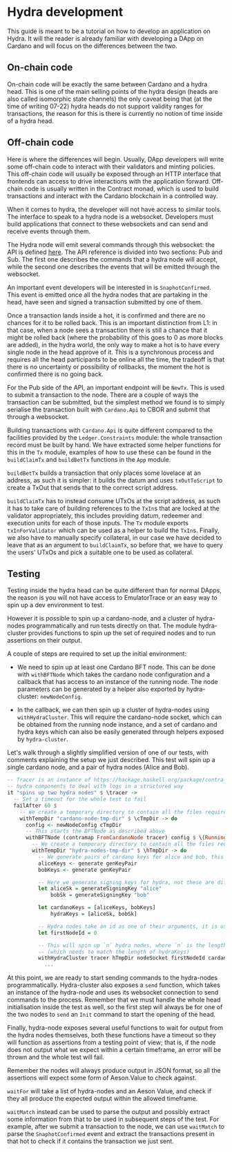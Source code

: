 # Hydra development

This guide is meant to be a tutorial on how to develop an application on Hydra. It will the reader is already familiar with developing a DApp on Cardano and will focus on the differences between the two.

## On-chain code

On-chain code will be exactly the same between Cardano and a hydra head. This is one of the main selling points of the hydra design (heads are also called isomorphic state channels) the only caveat being that (at the time of writing 07-22) hydra heads do not support validity ranges for transactions, the reason for this is there is currently no notion of time inside of a hydra head.

## Off-chain code

Here is where the differences will begin. Usually, DApp developers will write some off-chain code to interact with their validators and minting policies.
This off-chain code will usually be exposed through an HTTP interface that frontends can access to drive interactions with the application forward.
Off-chain code is usually written in the Contract monad, which is used to build transactions and interact with the Cardano blockchain in a controlled way.

When it comes to hydra, the developer will not have access to similar tools. The interface to speak to a hydra node is a websocket. Developers must build applications that connect to these websockets and can send and receive events through them.

The Hydra node will emit several commands through this websocket: the API is defined [here](https://hydra.family/head-protocol/api-reference).
The API reference is divided into two sections: Pub and Sub.
The first one describes the commands that a hydra node will accept, while the second one describes the events that will be emitted through the websocket.

An important event developers will be interested in is `SnaphotConfirmed`. This event is emitted once all the hydra nodes that are partaking in the head, have seen and signed a transaction submitted by one of them.

Once a transaction lands inside a hot, it is confirmed and there are no chances for it to be rolled back. This is an important distinction from L1: in that case, when a node sees a transaction there is still a chance that it might be rolled back (where the probability of this goes to 0 as more blocks are added), in the hydra world, the only way to make a hot is to have every single node in the head approve of it.
This is a synchronous process and requires all the head participants to be online all the time, the tradeoff is that there is no uncertainty or possibility of rollbacks, the moment the hot is confirmed there is no going back.

For the Pub side of the API, an important endpoint will be `NewTx`. This is used to submit a transaction to the node. There are a couple of ways the transaction can be submitted, but the simplest method we found is to simply serialise the transaction built with `Cardano.Api` to CBOR and submit that through a websocket.

Building transactions with `Cardano.Api` is quite different compared to the facilities provided by the `Ledger.Constraints` module: the whole transaction record must be built by hand.
We have extracted some helper functions for this in the `Tx` module, examples of how to use these can be found in the `buildClaimTx` and `buildBetTx` functions in the `App` module.

`buildBetTx` builds a transaction that only places some lovelace at an address, as such it is simpler: it builds the datum and uses `txOutToScript` to create a TxOut that sends that to the correct script address.

`buildClaimTx` has to instead consume UTxOs at the script address, as such it has to take care of building references to the `TxIn`s that are locked at the validator appropriately, this includes providing datum, redeemer and execution units for each of those inputs. The `Tx` module exports `txInForValidator` which can be used as a helper to build the `TxIn`s. Finally, we also have to manually specify collateral, in our case we have decided to leave that as an argument to `buildClaimTx`, so before that, we have to query the users' UTxOs and pick a suitable one to be used as collateral.

## Testing

Testing inside the hydra head can be quite different than for normal DApps, the reason is you will not have access to EmulatorTrace or an easy way to spin up a dev environment to test.

However it is possible to spin up a cardano-node, and a cluster of hydra-nodes programmatically and run tests directly on that.
The module hydra-cluster provides functions to spin up the set of required nodes and to run assertions on their output.

A couple of steps are required to set up the initial environment:

- We need to spin up at least one Cardano BFT node. This can be done with `withBFTNode` which takes the cardano node configuration and a callback that has access to an instance of the running node. The node parameters can be generated by a helper also exported by hydra-cluster: `newNodeConfig`.

- In the callback, we can then spin up a cluster of hydra-nodes using `withHydraCluster`. This will require the cardano-node socket, which can be obtained from the running node instance, and a set of cardano and hydra keys which can also be easily generated through helpers exposed by `hydra-cluster`.

Let's walk through a slightly simplified version of one of our tests, with comments explaining the setup we just described.
This test will spin up a single cardano node, and a pair of hydra nodes (Alice and Bob).

```haskell
-- Tracer is an instance of https://hackage.haskell.org/package/contra-tracer and is used by several
-- hydra components to deal with logs in a structured way
it "spins up two hydra nodes" $ \tracer ->
  -- Set a timeout for the whole test to fail
  failAfter 60 $
    -- We create a temporary directory to contain all the files required to spin up a node
    withTempDir "cardano-node-tmp-dir" $ \cTmpDir -> do
      config <- newNodeConfig cTmpDir
      -- This starts the BFTNode as described above
      withBFTNode (contramap FromCardanoNode tracer) config $ \(RunningNode _ nodeSocket) -> do
        -- We create a temporary directory to contain all the files required to spin up the hydra nodes
        withTempDir "hydra-nodes-tmp-dir" $ \hTmpDir -> do
          -- We generate pairs of cardano keys for alice and bob, this pair is a tuple of verification and signing key
          aliceKeys <- generate genKeyPair
          bobKeys <- generate genKeyPair

          -- Here we generate signing keys for hydra, not these are different from the cardano skeys generated above
          let aliceSk = generateSigningKey "alice"
              bobSk = generateSigningKey "bob"

          let cardanoKeys = [aliceKeys, bobKeys]
              hydraKeys = [aliceSk, bobSk]

          -- Hydra nodes take an id as one of their arguments, it is used to identify them with the head protocol
          let firstNodeId = 0

          -- This will spin up `n` hydra nodes, where `n` is the length of the cardanoKeys list
          -- (which needs to match the length of hydraKeys)
          withHydraCluster tracer hTmpDir nodeSocket firstNodeId cardanoKeys hydraKeys $ \nodes -> do
            ...
```

At this point, we are ready to start sending commands to the hydra-nodes programmatically.
Hydra-cluster also exposes a `send` function, which takes an instance of the hydra-node and uses its websocket connection to send commands to the process.
Remember that we must handle the whole head initialisation inside the test as well, so the first step will always be for one of the two nodes to `send` an `Init` command
to start the opening of the head.

Finally, hydra-node exposes several useful functions to wait for output from the hydra nodes themselves, both these functions have a timeout so they will function as assertions from a testing point of view; that is, if the node does not output what we expect within a certain timeframe, an error will be thrown and the whole test will fail.

Remember the nodes will always produce output in JSON format, so all the assertions will expect some form of Aeson.Value to check against.

`waitFor` will take a list of hydra-nodes and an Aeson Value, and check if they all produce the expected output within the allowed timeframe.

`waitMatch` instead can be used to parse the output and possibly extract some information from that to be used in subsequent steps of the test.
For example, after we submit a transaction to the node, we can use `waitMatch` to parse the `SnaphotConfirmed` event and extract the transactions present in that hot to check if it contains the transaction we just sent.